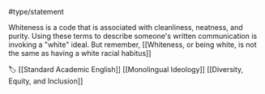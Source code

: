 #type/statement 

Whiteness is a code that is associated with cleanliness, neatness, and purity. Using these terms to describe someone's written communication is invoking a "white" ideal. But remember, [[Whiteness, or being white, is not the same as having a white racial habitus]]

🏷 [[Standard Academic English]] [[Monolingual Ideology]] [[Diversity, Equity, and Inclusion]]